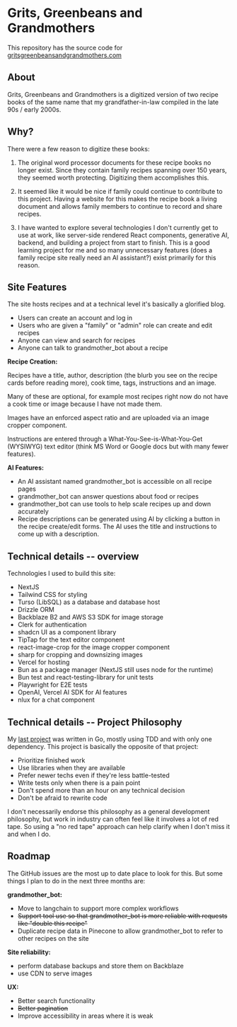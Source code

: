 # Grits, Greenbeans and Grandmothers

This repository has the source code for [gritsgreenbeansandgrandmothers.com](https://www.gritsgreenbeansandgrandmothers.com)

## About

Grits, Greenbeans and Grandmothers is a digitized version of two recipe books of the same name that my grandfather-in-law compiled in the late 90s / early 2000s.

## Why?

There were a few reason to digitize these books:

1. The original word processor documents for these recipe books no longer exist. Since they contain family recipes spanning over 150 years, they seemed worth protecting. Digitizing them accomplishes this.

2. It seemed like it would be nice if family could continue to contribute to this project. Having a website for this makes the recipe book a living document and allows family members to continue to record and share recipes.

3. I have wanted to explore several technologies I don't currently get to use at work, like server-side rendered React components, generative AI, backend, and building a project from start to finish. This is a good learning project for me and so many unnecessary features (does a family recipe site really need an AI assistant?) exist primarily for this reason.

## Site Features

The site hosts recipes and at a technical level it's basically a glorified blog.

- Users can create an account and log in
- Users who are given a "family" or "admin" role can create and edit recipes
- Anyone can view and search for recipes
- Anyone can talk to grandmother_bot about a recipe

**Recipe Creation:**

Recipes have a title, author, description (the blurb you see on the recipe cards before reading more), cook time, tags, instructions and an image.

Many of these are optional, for example most recipes right now do not have a cook time or image because I have not made them.

Images have an enforced aspect ratio and are uploaded via an image cropper component.

Instructions are entered through a What-You-See-is-What-You-Get (WYSIWYG) text editor (think MS Word or Google docs but with many fewer features).

**AI Features:**

- An AI assistant named grandmother_bot is accessible on all recipe pages
- grandmother_bot can answer questions about food or recipes
- grandmother_bot can use tools to help scale recipes up and down accurately
- Recipe descriptions can be generated using AI by clicking a button in the recipe create/edit forms. The AI uses the title and instructions to come up with a description.

## Technical details -- overview

Technologies I used to build this site:

- NextJS
- Tailwind CSS for styling
- Turso (LibSQL) as a database and database host
- Drizzle ORM
- Backblaze B2 and AWS S3 SDK for image storage
- Clerk for authentication
- shadcn UI as a component library
- TipTap for the text editor component
- react-image-crop for the image cropper component
- sharp for cropping and downsizing images
- Vercel for hosting
- Bun as a package manager (NextJS still uses node for the runtime)
- Bun test and react-testing-library for unit tests
- Playwright for E2E tests
- OpenAI, Vercel AI SDK for AI features
- nlux for a chat component

## Technical details -- Project Philosophy

My [last project](https://github.com/stilt0n/dependor) was written in Go, mostly using TDD and with only one dependency. This project is basically the opposite of that project:

- Prioritize finished work
- Use libraries when they are available
- Prefer newer techs even if they're less battle-tested
- Write tests only when there is a pain point
- Don't spend more than an hour on any technical decision
- Don't be afraid to rewrite code

I don't necessarily endorse this philosophy as a general development philosophy, but work in industry can often feel like it involves a lot of red tape. So using a "no red tape" approach can help clarify when I don't miss it and when I do.

## Roadmap

The GitHub issues are the most up to date place to look for this. But some things I plan to do in the next three months are:

**grandmother_bot:**

- Move to langchain to support more complex workflows
- ~~Support tool use so that grandmother_bot is more reliable with requests like "double this recipe"~~
- Duplicate recipe data in Pinecone to allow grandmother_bot to refer to other recipes on the site

**Site reliability:**

- perform database backups and store them on Backblaze
- use CDN to serve images

**UX:**

- Better search functionality
- ~~Better pagination~~
- Improve accessibility in areas where it is weak
